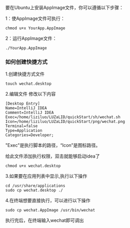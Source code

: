 

要在Ubuntu上安装AppImage文件，你可以遵循以下步骤：

1：使AppImage文件可执行：

```
chmod u+x YourApp.AppImage
```

2：运行AppImage文件：

```
./YourApp.AppImage
```



### 如何创建快捷方式

1.创建快捷方式文件

```
touch wechat.desktop
```



2.编辑文件 修改以下内容

```
[Desktop Entry]
Name=IntelliJ IDEA
Comment=IntelliJ IDEA
Exec=/home/liziluo/LUZaLID/quickStart/sh/wechat.sh
Icon=/home/liziluo/LUZaLID/quickStart/png/wechat.png
Terminal=false
Type=Application
Categories=Developer;
```

"Exec"是执⾏脚本的路径，“Icon”是图标路径。 

给此⽂件添加执⾏权限，双击就能够启动idea了

```
chmod u+x wechat.desktop 
```



3.如果要在应⽤列表中显⽰,执行以下操作

```
cd /usr/share/applications 
sudo cp wechat.desktop ./
```



4.在终端想要直接执行，可以进行以下操作

```
sudo cp wechat.AppImage /usr/bin/wechat
```

执行完后，在终端输入wechat即可调出

